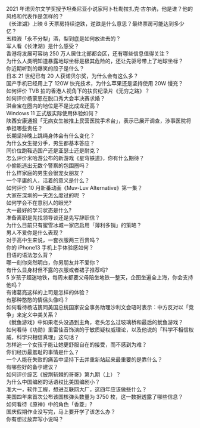 2021 年诺贝尔文学奖授予坦桑尼亚小说家阿卜杜勒拉扎克·古尔纳，他是谁？他的风格和代表作是怎样的？  
《长津湖》上映 6 天票房持续逆跌，逆跌是什么意思？最终票房可能达到多少亿？  
五粮液「永不分梨」酒，梨到底是如何放进去的？  
军人看《长津湖》是什么感受？  
香港将发展可容纳 250 万人居住北部都会区，还有哪些信息值得关注？  
为什么人类明知道暴露地球坐标是极其危险的，还让先驱号带上了地球坐标？  
你近期听到的爆笑的段子是什么？  
日本 21 世纪已有 20 人获诺贝尔奖，为什么会有这么多？  
国产手机已经用上了 120W 快充技术，为什么苹果还是坚持使用 20W 慢充？  
如何评价 TVB 拍的香港人视角下的扶贫纪录片《无穷之路》？  
如何评价杨蒙恩在脱口秀大会半决赛求婚？  
洪金宝在圈内的地位是不是比成龙还高？  
Windows 11 正式版实际使用体验如何？  
陕西安康通报「无病女生被推上民营医院手术台」，表示已展开调查，涉事医院将承担哪些责任？  
长期坚持晚上跳绳身体会有什么变化？  
为什么女生提分手，男生都基本答应？  
同价位跑鞋选国产还是亚瑟士还是耐克？  
怎么评价米哈游公布的新游戏《星穹铁道》，你有什么期待？  
小偷能逃出无数个警察的包围圈吗？  
什么样家庭的男生会很宠女朋友？  
一个平庸的人，活着的意义是什么？  
如何评价 10 月新番动画《Muv-Luv Alternative》第一集？  
大家在深圳的一天怎么度过的呢 ？  
如何学会不在意别人的眼光?  
大一最好的学习状态是什么?  
准备离职是先找领导谈还是先写辞职信？  
为什么目前只有蜜雪冰城一家店启用「薄利多销」的策略？  
男人不爱你是什么表现？  
对于高中生来说，一套衣服两三百贵吗？  
你的 iPhone13 手机上手体验感如何？  
日语的语法怎么背？  
哪一刻你突然明白，你男朋友并不爱你？  
有什么显身材但不露的衣服或者裙子推荐吗?  
5 岁孩子超迷地铁，每周末都要父母陪坐地铁一整天，企图坐遍全上海，你会支持他吗？  
有诸葛亮这样的上司是怎样的体验？  
有那种憨憨的情侣头像吗？  
如何看待杨洁篪同美国总统国家安全事务助理沙利文会晤时表示：中方反对以「竞争」来定义中美关系？  
《鱿鱼游戏》中如果老头没遇到主角，老头怎么过玻璃桥和最后的鱿鱼游戏？  
如何看待《功勋》里雷佳音饰演的于敏质疑权威理论，以及他说的「科学不相信权威，科学只相信真理」这句话？  
怎样追一个女孩子能让她更舒服自在的接受，而不感到为难？  
你们经历最羞耻的事情是什么？  
一个人能在失败的痛苦中坚持下去并重新站起来最重要的是靠什么？  
有哪些好的备孕建议？  
如何评价综艺《披荆斩棘的哥哥》第九期（上）？  
为什么中国编剧的话语权比美国编剧小？  
准大一，软件工程，想进互联网大厂，这四年应该做些什么？  
美国四年来首次公布该国核弹头数量为 3750 枚，这一数据透露了哪些信息？  
如何看待《原神》中的角色「香菱」?  
国庆假期作业没写完，马上要开学了该怎么办？  
你有想过放弃写小说吗？  
